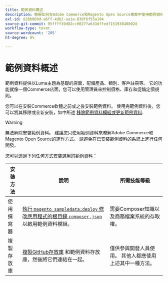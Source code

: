 ```yaml
---
title: 範例資料概述
description: 瞭解如何在Adobe Commerce和Magento Open Source專案中使用範例資料。
exl-id: 828b009d-a6ff-4db2-aa1a-838f6f55a194
source-git-commit: 95ffff39d82cc9027fa633dffedf15193040802d
workflow-type: tm+mt
source-wordcount: '205'
ht-degree: 0%

---
```


# 範例資料概述

範例資料提供以Luma主題為基礎的店面，配備產品、類別、客戶註冊等。 它的功能就像一個Commerce店面，您可以使用管理員來控制價格、庫存和促銷定價規則。

您可以在安裝Commerce軟體之前或之後安裝範例資料。 使用完範例資料後，您可以將其移除或全新安裝，如中所述 [移除範例資料模組或更新範例資料](remove-or-update.md).

>[!WARNING]
>
>無法解除安裝範例資料。 建議您只使用範例資料來瞭解Adobe Commerce和Magento Open Source的運作方式。 請避免在已安裝範例資料的系統上進行任何開發。

您可以透過下列任何方式安裝選用的範例資料：

| 安裝方法 | 說明 | 所需技能等級 |
|--- |--- |--- |
| 使用撰寫器 | [執行 `magento sampledata:deploy` 修改應用程式的根目錄 `composer.json`](composer-packages.md) 以啟用範例資料模組。 | 需要Composer知識以及商務檔案系統的存取權。 |
| 複製存放庫 | [複製GitHub存放庫](git-repositories.md) 和範例資料存放庫，然後將它們連結在一起。 | 僅供參與開發人員使用。 其他人都應使用上述其中一種方法。 |
